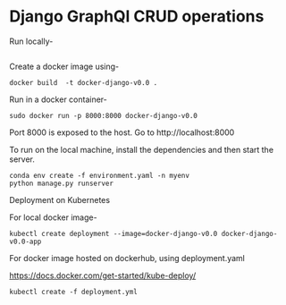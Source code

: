 # Django GraphQl CRUD operations

Run locally-

```

```

Create a docker image using-

```
docker build  -t docker-django-v0.0 .
```

Run in a docker container-

```
sudo docker run -p 8000:8000 docker-django-v0.0

```

Port 8000 is exposed to the host. Go to http://localhost:8000


To run on the local machine, install the dependencies and then start the server.

```
conda env create -f environment.yaml -n myenv
python manage.py runserver
```

Deployment on Kubernetes

For local docker image-
```
kubectl create deployment --image=docker-django-v0.0 docker-django-v0.0-app
```

For docker image hosted on dockerhub, using deployment.yaml

https://docs.docker.com/get-started/kube-deploy/

```
kubectl create -f deployment.yml
```
